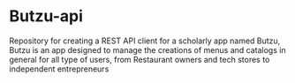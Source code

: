 # Butzu-api
Repository for creating a REST API client for a scholarly app named Butzu, Butzu is an app designed to manage the creations of  menus and catalogs in general for all type of users, from Restaurant owners and tech stores to independent entrepreneurs
